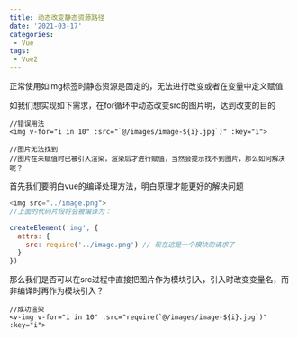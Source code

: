 ```yaml
---
title: 动态改变静态资源路径
date: '2021-03-17'
categories:
 - Vue
tags:
 - Vue2
---
```


正常使用如img标签时静态资源是固定的，无法进行改变或者在变量中定义赋值

如我们想实现如下需求，在for循环中动态改变src的图片明，达到改变的目的

```vue
//错误用法
<img v-for="i in 10" :src="`@/images/image-${i}.jpg`)" :key="i">

//图片无法找到
//图片在未赋值时已被引入渲染，渲染后才进行赋值，当然会提示找不到图片，那么如何解决呢？
```



首先我们要明白vue的编译处理方法，明白原理才能更好的解决问题

```js
<img src="../image.png">
//上面的代码片段将会被编译为：

createElement('img', {
  attrs: {
    src: require('../image.png') // 现在这是一个模块的请求了
  }
})
```

那么我们是否可以在src过程中直接把图片作为模块引入，引入时改变变量名，而非编译时再作为模块引入？

```vue
//成功渲染
<v-img v-for="i in 10" :src="require(`@/images/image-${i}.jpg`)" :key="i">
```

